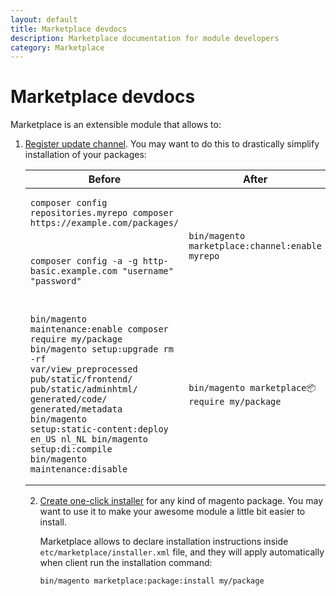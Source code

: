 ```yaml
---
layout: default
title: Marketplace devdocs
description: Marketplace documentation for module developers
category: Marketplace
---
```


# Marketplace devdocs

Marketplace is an extensible module that allows to:

 1. [Register update channel](/m2/extensions/marketplace/devdocs/channel/).
    You may want to do this to drastically simplify installation of your packages:

    <table>
        <colgroup>
            <col width="50%"/>
            <col width="50%"/>
        </colgroup>
        <thead>
            <tr>
                <th>Before</th>
                <th>After</th>
            </tr>
        </thead>
        <tbody>
            <tr>
                <td>
                    <pre class="nocopy"><code>composer config repositories.myrepo composer https://example.com/packages/
composer config -a -g http-basic.example.com "username" "password"</code></pre>
                </td>
                <td>
                    <pre class="nocopy"><code>bin/magento marketplace:channel:enable myrepo</code></pre>
                </td>
            </tr>
            <tr>
                <td>
                    <pre class="nocopy"><code>bin/magento maintenance:enable
composer require my/package
bin/magento setup:upgrade
rm -rf var/view_preprocessed pub/static/frontend/ pub/static/adminhtml/ generated/code/ generated/metadata
bin/magento setup:static-content:deploy en_US nl_NL
bin/magento setup:di:compile
bin/magento maintenance:disable</code></pre>
                </td>
                <td>
                    <pre class="nocopy"><code>bin/magento marketplace:package:require my/package</code></pre>
                </td>
            </tr>
        </tbody>
    </table>

 2. [Create one-click installer](/m2/extensions/marketplace/devdocs/installer/)
    for any kind of magento package.
    You may want to use it to make your awesome module a little bit easier to install.

    Marketplace allows to declare installation instructions inside `etc/marketplace/installer.xml`
    file, and they will apply automatically when client run the installation command:

    ```bash
    bin/magento marketplace:package:install my/package
    ```
